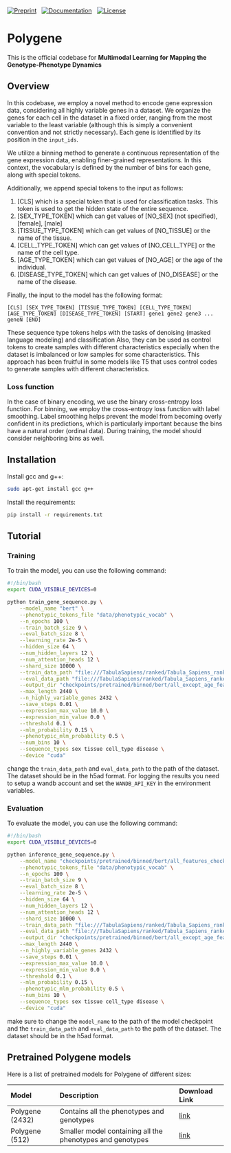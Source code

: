 [![Preprint](https://img.shields.io/badge/preprint-available-brightgreen)](https://doi.org/10.21203/rs.3.rs-4355413/v1) &nbsp;
[![Documentation](https://img.shields.io/badge/docs-available-brightgreen)](https://scgpt.readthedocs.io/en/latest/) &nbsp;
[![License](https://img.shields.io/badge/license-MIT-blue)](https://github.com/username/repo/blob/main/LICENSE)

[//]: # ([![DOI]&#40;https://zenodo.org/badge/DOI/10.5281/zenodo.5560007.svg&#41;]&#40;&#41;)
# Polygene
This is the official codebase for **Multimodal Learning for Mapping the Genotype-Phenotype Dynamics**


## Overview
In this codebase, we employ a novel method to encode gene expression data, 
considering all highly variable genes in a dataset. We organize the genes for 
each cell in the dataset in a fixed order, ranging from the most variable to the 
least variable (although this is simply a convenient convention and not strictly necessary).
Each gene is identified by its position in the `input_ids`.

We utilize a binning method to generate a continuous representation of the gene 
expression data, enabling finer-grained representations. In this context, the vocabulary
is defined by the number of bins for each gene, along with special tokens.

Additionally, we append special tokens to the input as follows:

1. [CLS] which is a special token that is used for classification tasks. This token is used to get the hidden state of the entire sequence.
2. [SEX_TYPE_TOKEN] which can get values of [NO_SEX] (not specified), [female], [male]
3. [TISSUE_TYPE_TOKEN] which can get values of [NO_TISSUE] or the name of the tissue.
4. [CELL_TYPE_TOKEN] which can get values of [NO_CELL_TYPE] or the name of the cell type.
5. [AGE_TYPE_TOKEN] which can get values of [NO_AGE] or the age of the individual.
6. [DISEASE_TYPE_TOKEN] which can get values of [NO_DISEASE] or the name of the disease.

Finally, the input to the model has the following format:

```
[CLS] [SEX_TYPE_TOKEN] [TISSUE_TYPE_TOKEN] [CELL_TYPE_TOKEN] [AGE_TYPE_TOKEN] [DISEASE_TYPE_TOKEN] [START] gene1 gene2 gene3 ... geneN [END]
```

These sequence type tokens helps with the tasks of denoising (masked language modeling) and classification
Also, they can be used as control tokens to create samples with different characteristics especially when
the dataset is imbalanced or low samples for some characteristics.
This approach has been fruitful in some models like T5 that uses control codes to generate samples with different characteristics.

### Loss function
In the case of binary encoding, we use the binary cross-entropy loss function. 
For binning, we employ the cross-entropy loss function with label smoothing. 
Label smoothing helps prevent the model from becoming overly confident in its predictions, which is particularly
important because the bins have a natural order (ordinal data). During training, the model should consider neighboring bins as well.




## Installation
Install gcc and g++:

```bash
sudo apt-get install gcc g++
```

Install the requirements:
```bash
pip install -r requirements.txt
```

## Tutorial
### Training
To train the model, you can use the following command:
```bash
#!/bin/bash
export CUDA_VISIBLE_DEVICES=0

python train_gene_sequence.py \
    --model_name "bert" \
    --phenotypic_tokens_file "data/phenotypic_vocab" \
    --n_epochs 100 \
    --train_batch_size 9 \
    --eval_batch_size 8 \
    --learning_rate 2e-5 \
    --hidden_size 64 \
    --num_hidden_layers 12 \
    --num_attention_heads 12 \
    --shard_size 10000 \
    --train_data_path "file:///TabulaSapiens/ranked/Tabula_Sapiens_ranked_{0..46}.h5ad" \
    --eval_data_path "file:///TabulaSapiens/ranked/Tabula_Sapiens_ranked_47.h5ad" \
    --output_dir "checkpoints/pretrained/binned/bert/all_except_age_features_checkpoints" \
    --max_length 2440 \
    --n_highly_variable_genes 2432 \
    --save_steps 0.01 \
    --expression_max_value 10.0 \
    --expression_min_value 0.0 \
    --threshold 0.1 \
    --mlm_probability 0.15 \
    --phenotypic_mlm_probability 0.5 \
    --num_bins 10 \
    --sequence_types sex tissue cell_type disease \
    --device "cuda"
```
change the ``train_data_path`` and ``eval_data_path`` to the path of the dataset. The dataset should be in the h5ad format.
For logging the results you need to setup a wandb account and set the ``WANDB_API_KEY`` in the environment variables.

### Evaluation
To evaluate the model, you can use the following command:
```bash
#!/bin/bash
export CUDA_VISIBLE_DEVICES=0

python inference_gene_sequence.py \
    --model_name "checkpoints/pretrained/binned/bert/all_features_checkpoints_2432/checkpoint-170200" \
    --phenotypic_tokens_file "data/phenotypic_vocab" \
    --n_epochs 100 \
    --train_batch_size 9 \
    --eval_batch_size 8 \
    --learning_rate 2e-5 \
    --hidden_size 64 \
    --num_hidden_layers 12 \
    --num_attention_heads 12 \
    --shard_size 10000 \
    --train_data_path "file:///TabulaSapiens/ranked/Tabula_Sapiens_ranked_{0..46}.h5ad" \
    --eval_data_path "file:///TabulaSapiens/ranked/Tabula_Sapiens_ranked_47.h5ad" \
    --output_dir "checkpoints/pretrained/binned/bert/all_except_age_features_checkpoints" \
    --max_length 2440 \
    --n_highly_variable_genes 2432 \
    --save_steps 0.01 \
    --expression_max_value 10.0 \
    --expression_min_value 0.0 \
    --threshold 0.1 \
    --mlm_probability 0.15 \
    --phenotypic_mlm_probability 0.5 \
    --num_bins 10 \
    --sequence_types sex tissue cell_type disease \
    --device "cuda"
```
make sure to change the ``model_name`` to the path of the model checkpoint and the ``train_data_path`` and ``eval_data_path`` to the path of the dataset. The dataset should be in the h5ad format.


## Pretrained Polygene models
Here is a list of pretrained models for Polygene of different sizes:

| Model           | Description                                               | Download Link                                                                                |
|:----------------|:----------------------------------------------------------|:---------------------------------------------------------------------------------------------|
| Polygene (2432) | Contains all the phenotypes and genotypes                 | [link](https://drive.google.com/file/d/1jmtOS3QfOpiGPE2OSsa_fQoiJfRntUcu/view?usp=drive_link) |
| Polygene (512)  | Smaller model containing all the phenotypes and genotypes | [link](https://drive.google.com/file/d/1Zj1OilSb4Dzoitx-Ycl7lrUgIo2VLbA0/view?usp=sharing) |
